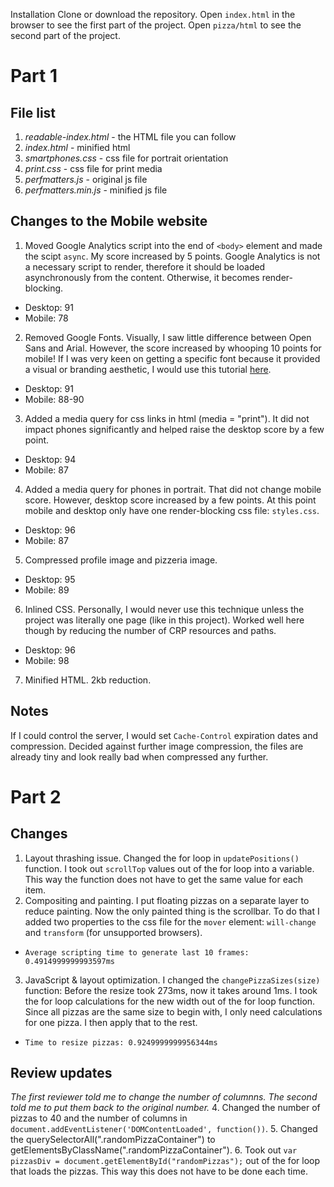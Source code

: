 Installation
Clone or download the repository. Open `index.html` in the browser to see the first part of the project.
Open `pizza/html` to see the second part of the project.


Part 1
==

File list
--
1. *readable-index.html* - the HTML file you can follow
2. *index.html* - minified html
3. *smartphones.css* - css file for portrait orientation
4. *print.css* - css file for print media
5. *perfmatters.js* - original js file
6. *perfmatters.min.js* - minified js file

Changes to the Mobile website
--
1. Moved Google Analytics script into the end of `<body>` element and made the scipt `async`. My score increased by 5 points. Google Analytics is not a necessary script to render, therefore it should be loaded asynchronously from the content. Otherwise, it becomes render-blocking.
 - Desktop: 91
 - Mobile: 78
2. Removed Google Fonts. Visually, I saw little difference between Open Sans and Arial. However, the score increased by whooping 10 points for mobile! If I was very keen on getting a specific font because it provided a visual or branding aesthetic, I would use this tutorial [here]("https://developers.google.com/web/fundamentals/performance/optimizing-content-efficiency/webfont-optimization").
 - Desktop: 91
 - Mobile: 88-90
3. Added a media query for css links in html (media = "print"). It did not impact phones significantly and helped raise the desktop score by a few point.
 - Desktop: 94
 - Mobile: 87
4. Added a media query for phones in portrait. That did not change mobile score. However, desktop score increased by a few points. At this point mobile and desktop only have one render-blocking css file: `styles.css`.
 - Desktop: 96
 - Mobile: 87
5. Compressed profile image and pizzeria image.
 - Desktop: 95
 - Mobile: 89
6. Inlined CSS. Personally, I would never use this technique unless the project was literally one page (like in this project). Worked well here though by reducing the number of CRP resources and paths.
 - Desktop: 96
 - Mobile: 98
7. Minified HTML. 2kb reduction.

Notes
--
If I could control the server, I would set `Cache-Control` expiration dates and compression.
Decided against further image compression, the files are already tiny and look really bad when compressed any further.

Part 2
==

Changes
--
1. Layout thrashing issue. Changed the for loop in `updatePositions()` function. I took out `scrollTop` values out of the for loop into a variable. This way the function does not have to get the same value for each item.
2. Compositing and painting. I put floating pizzas on a separate layer to reduce painting. Now the only painted thing is the scrollbar. To do that I added two properties to the css file for the `mover` element:  `will-change` and `transform` (for unsupported browsers).
 - `Average scripting time to generate last 10 frames: 0.4914999999993597ms`
3. JavaScript & layout optimization. I changed the `changePizzaSizes(size)` function: Before the resize took 273ms, now it takes around 1ms. I took the for loop calculations for the new width out of the for loop function. Since all pizzas are the same size to begin with, I only need calculations for one pizza. I then apply that to the rest.
 - `Time to resize pizzas: 0.9249999999956344ms`


Review updates
--
*The first reviewer told me to change the number of columnns. The second told me to put them back to the original number.*
4. Changed the number of pizzas to 40 and the number of columns in `document.addEventListener('DOMContentLoaded', function())`.
5. Changed the querySelectorAll(".randomPizzaContainer") to getElementsByClassName(".randomPizzaContainer").
6. Took out `var pizzasDiv = document.getElementById("randomPizzas");` out of the for loop that loads the pizzas. This way this does not have to be done each time.
